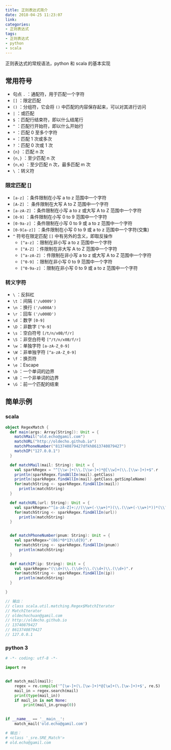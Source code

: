 ```yaml
---
title: 正则表达式简介
date: 2018-04-25 11:23:07
link:
categories:
- 正则表达式
tags:
- 正则表达式
- python
- scala
---
```


正则表达式的常规语法，python 和 scala 的基本实现

## 常用符号

- 句点 `.` ：通配符，用于匹配一个字符
- `[]` ：限定匹配
- `()` ：分组符，它会将 `()` 中匹配的内容保存起来，可以对其进行访问
- `|` ：或匹配
- `$` ：匹配行结束符，即以什么结尾行
- `^` ：匹配行开始符，即以什么开始行
- `*` ：匹配 0 至多个字符
- `+` ：匹配 1 次或多次
- `?` ：匹配 0 次或 1 次
- `{n}` ：匹配 n 次
- `{n,}` ：至少匹配 n 次
- `{n,m}` ：至少匹配 n 次，最多匹配 m 次
- `\` ：转义符

### 限定匹配 []

- `[a-z]` ：条件限制在小写 a to z 范围中一个字符
- `[A-Z]` ： 条件限制在大写 A to Z 范围中一个字符
- `[a-zA-Z]` ：条件限制在小写 a to z 或大写 A to Z 范围中一个字符
- `[0-9]` ：条件限制在小写 0 to 9 范围中一个字符
- `[0-9a-z]` ：条件限制在小写 0 to 9 或 a to z 范围中一个字符
- `[0-9[a-z]]` ：条件限制在小写 0 to 9 或 a to z 范围中一个字符(交集)
- `^` 符号在限定匹配 `[]` 中有另外的含义，即取反操作
  - `[^a-z]` ：限制在非小写 a to z 范围中一个字符
  - `[^A-Z]` ：件限制在非大写 A to Z 范围中一个字符
  - `[^a-zA-Z]` ：件限制在非小写 a to z 或大写 A to Z 范围中一个字符
  - `[^0-9]` ：限制在非小写 0 to 9 范围中一个字符
  - `[^0-9a-z]` ：限制在非小写 0 to 9 或 a to z 范围中一个字符


### 转义字符

- `\` ：反斜杠
- `\t` ：间隔 `('/u0009')`
- `\n` ：换行 `('/u000A')`
- `\r` ：回车 `('/u000D')`
- `\d` ：数字 `[0-9]`
- `\D` ：非数字 `[^0-9]`
- `\s` ：空白符号 `[/t/n/x0B/f/r]`
- `\S` ：非空白符号 `[^/t/n/x0B/f/r]`
- `\w` ：单独字符 `[a-zA-Z_0-9]`
- `\W` ：非单独字符 `[^a-zA-Z_0-9]`
- `\f` ：换页符
- `\e` ：Escape
- `\b` ：一个单词的边界
- `\B` ：一个非单词的边界
- `\G` ：前一个匹配的结束

## 简单示例

### scala

```scala
object RegexMatch {
  def main(args: Array[String]): Unit = {
    matchMail("old.echo@gamil.com")
    matchURL("http://oldecho.github.io")
    matchPhoneNumber("813740879427dfkh8613740879427")
    matchIP("127.0.0.1")
  }

  def matchMail(mail: String): Unit = {
    val sparkRegex = "^[\\w-]+(\\.[\\w-]+)*@[\\w]+(\\.[\\w-]+)+$".r
    println(sparkRegex.findAllIn(mail).getClass)
    println(sparkRegex.findAllIn(mail).getClass.getSimpleName)
    for(matchString <- sparkRegex.findAllIn(mail))
      println(matchString)
  }

  def matchURL(url: String): Unit = {
    val sparkRegex="^[a-zA-Z]+://(\\w+(-\\w+)*)(\\.(\\w+(-\\w+)*))*(\\?\\s*)?$".r
    for(matchString <- sparkRegex.findAllIn(url))
      println(matchString)
  }


  def matchPhoneNumber(pnum: String): Unit = {
    val sparkRegex="(86)*0*13\\d{9}".r
    for(matchString <- sparkRegex.findAllIn(pnum))
      println(matchString)
  }

  def matchIP(ip: String): Unit = {
    val sparkRegex="(\\d+)\\.(\\d+)\\.(\\d+)\\.(\\d+)".r
    for(matchString <- sparkRegex.findAllIn(ip))
      println(matchString)
  }

}

// 输出：
// class scala.util.matching.Regex$MatchIterator
// MatchIterator
// oldechochuan@gamil.com
// http://oldecho.github.io
// 13740879427
// 8613740879427
// 127.0.0.1
```

### python 3

```python
# -*- coding: utf-8 -*-

import re


def match_mail(mail):
    regex = re.compile('^[\w-]+(\.[\w-]+)*@[\w]+(\.[\w-]+)+$', re.S)
    mail_in = regex.search(mail)
    print(type(mail_in))
    if mail_in is not None:
        print(mail_in.group(0))

        
if __name__ == '__main__':
    match_mail('old.echo@gamil.com')

# 输出：
# <class '_sre.SRE_Match'>
# old.echo@gamil.com
```



